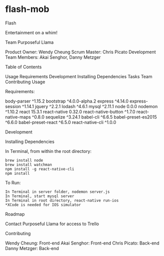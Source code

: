 # flash-mob

Flash

Entertainment on a whim!

Team Purposeful Llama

Product Owner: Wendy Cheung
Scrum Master: Chris Picato
Development Team Members: Akai Senghor, Danny Metzger

Table of Contents

  Usage
  Requirements
  Development
  Installing Dependencies
  Tasks
  Team
  Contributing
  Usage

Requirements:

  body-parser ^1.15.2
  bootstrap ^4.0.0-alpha.2
  express ^4.14.0
  express-session ^1.14.1
  jquery ^2.2.1
  lodash ^4.6.1
  mysql ^2.11.1
  node 0.0.0
  nodemon ^1.10.2
  react 15.3.1
  react-native 0.32.0
  react-native-button ^1.7.0
  react-native-maps ^0.8.0
  sequelize ^3.24.1
  babel-cli ^6.6.5
  babel-preset-es2015 ^6.6.0
  babel-preset-react ^6.5.0
  react-native-cli ^1.0.0

Development

Installing Dependencies

  In Terminal, from within the root directory:

    brew install node
    brew install watchman
    npm install -g react-native-cli
    npm install

  To Run:

    In Terminal in server folder, nodemon server.js
    In Terminal, start mysql server
    In Terminal in root directory, react-native run-ios
    *XCode is needed for IOS simulator

Roadmap

  Contact Purposeful Llama for access to Trello

Contributing

  Wendy Cheung: Front-end
  Akai Senghor: Front-end
  Chris Picato: Back-end
  Danny Metzger: Back-end
